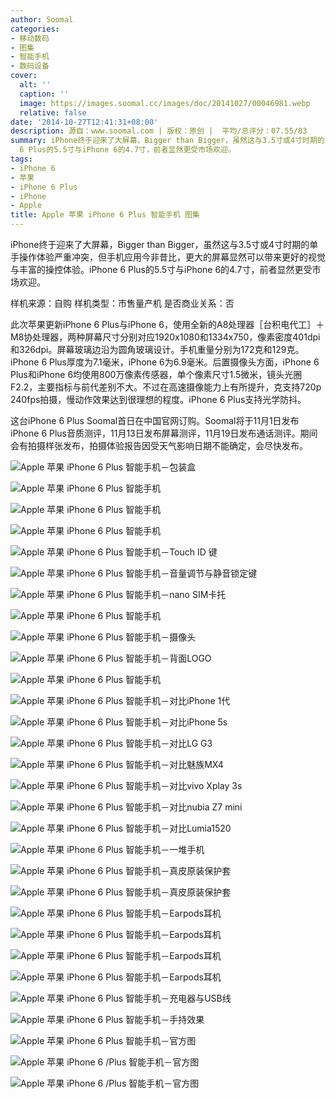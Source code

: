 ```yaml
---
author: Soomal
categories:
- 移动数码
- 图集
- 智能手机
- 数码设备
cover:
  alt: ''
  caption: ''
  image: https://images.soomal.cc/images/doc/20141027/00046981.webp
  relative: false
date: '2014-10-27T12:41:31+08:00'
description: 源自：www.soomal.com | 版权：原创 |  平均/总评分：07.55/83
summary: iPhone终于迎来了大屏幕，Bigger than Bigger，虽然这与3.5寸或4寸时期的单手操作体验严重冲突，但手机应用今非昔比，更大的屏幕显然可以带来更好的视觉与丰富的操控体验。iPhone
  6 Plus的5.5寸与iPhone 6的4.7寸，前者显然更受市场欢迎。
tags:
- iPhone 6
- 苹果
- iPhone 6 Plus
- iPhone
- Apple
title: Apple 苹果 iPhone 6 Plus 智能手机 图集
---
```


iPhone终于迎来了大屏幕，Bigger than Bigger，虽然这与3.5寸或4寸时期的单手操作体验严重冲突，但手机应用今非昔比，更大的屏幕显然可以带来更好的视觉与丰富的操控体验。iPhone 6 Plus的5.5寸与iPhone 6的4.7寸，前者显然更受市场欢迎。

样机来源：自购
样机类型：市售量产机
是否商业关系：否

此次苹果更新iPhone 6 Plus与iPhone 6，使用全新的A8处理器［台积电代工］＋M8协处理器，两种屏幕尺寸分别对应1920x1080和1334x750，像素密度401dpi和326dpi。屏幕玻璃边沿为圆角玻璃设计。手机重量分别为172克和129克。iPhone 6 Plus厚度为7.1毫米，iPhone 6为6.9毫米。后置摄像头方面，iPhone 6 Plus和iPhone 6均使用800万像素传感器，单个像素尺寸1.5微米，镜头光圈F2.2，主要指标与前代差别不大。不过在高速摄像能力上有所提升，克支持720p 240fps拍摄，慢动作效果达到很理想的程度。iPhone 6 Plus支持光学防抖。

这台iPhone 6 Plus Soomal首日在中国官网订购。Soomal将于11月1日发布iPhone 6 Plus音质测评，11月13日发布屏幕测评，11月19日发布通话测评。期间会有拍摄样张发布，拍摄体验报告因受天气影响日期不能确定，会尽快发布。

![Apple 苹果 iPhone 6 Plus 智能手机－包装盒](https://images.soomal.cc/images/doc/20141027/00046950.webp)




![Apple 苹果 iPhone 6 Plus 智能手机](https://images.soomal.cc/images/doc/20141027/00046951.webp)




![Apple 苹果 iPhone 6 Plus 智能手机](https://images.soomal.cc/images/doc/20141027/00046952.webp)




![Apple 苹果 iPhone 6 Plus 智能手机](https://images.soomal.cc/images/doc/20141027/00046953.webp)




![Apple 苹果 iPhone 6 Plus 智能手机－Touch ID 键](https://images.soomal.cc/images/doc/20141027/00046954.webp)




![Apple 苹果 iPhone 6 Plus 智能手机－音量调节与静音锁定键](https://images.soomal.cc/images/doc/20141027/00046955.webp)




![Apple 苹果 iPhone 6 Plus 智能手机－nano SIM卡托](https://images.soomal.cc/images/doc/20141027/00046956.webp)




![Apple 苹果 iPhone 6 Plus 智能手机](https://images.soomal.cc/images/doc/20141027/00046957.webp)




![Apple 苹果 iPhone 6 Plus 智能手机－摄像头](https://images.soomal.cc/images/doc/20141027/00046958.webp)




![Apple 苹果 iPhone 6 Plus 智能手机－背面LOGO](https://images.soomal.cc/images/doc/20141027/00046959.webp)




![Apple 苹果 iPhone 6 Plus 智能手机](https://images.soomal.cc/images/doc/20141027/00046960.webp)




![Apple 苹果 iPhone 6 Plus 智能手机－对比iPhone 1代](https://images.soomal.cc/images/doc/20141027/00046961.webp)




![Apple 苹果 iPhone 6 Plus 智能手机－对比iPhone 5s](https://images.soomal.cc/images/doc/20141027/00046962.webp)




![Apple 苹果 iPhone 6 Plus 智能手机－对比LG G3](https://images.soomal.cc/images/doc/20141027/00046963.webp)




![Apple 苹果 iPhone 6 Plus 智能手机－对比魅族MX4](https://images.soomal.cc/images/doc/20141027/00046964.webp)




![Apple 苹果 iPhone 6 Plus 智能手机－对比vivo Xplay 3s](https://images.soomal.cc/images/doc/20141027/00046965.webp)




![Apple 苹果 iPhone 6 Plus 智能手机－对比nubia Z7 mini](https://images.soomal.cc/images/doc/20141027/00046966.webp)




![Apple 苹果 iPhone 6 Plus 智能手机－对比Lumia1520](https://images.soomal.cc/images/doc/20141027/00046967.webp)




![Apple 苹果 iPhone 6 Plus 智能手机－一堆手机](https://images.soomal.cc/images/doc/20141027/00046968.webp)




![Apple 苹果 iPhone 6 Plus 智能手机－真皮原装保护套](https://images.soomal.cc/images/doc/20141027/00046969.webp)




![Apple 苹果 iPhone 6 Plus 智能手机－真皮原装保护套](https://images.soomal.cc/images/doc/20141027/00046970.webp)




![Apple 苹果 iPhone 6 Plus 智能手机－Earpods耳机](https://images.soomal.cc/images/doc/20141027/00046971.webp)




![Apple 苹果 iPhone 6 Plus 智能手机－Earpods耳机](https://images.soomal.cc/images/doc/20141027/00046972.webp)




![Apple 苹果 iPhone 6 Plus 智能手机－Earpods耳机](https://images.soomal.cc/images/doc/20141027/00046973.webp)




![Apple 苹果 iPhone 6 Plus 智能手机－Earpods耳机](https://images.soomal.cc/images/doc/20141027/00046974.webp)




![Apple 苹果 iPhone 6 Plus 智能手机－充电器与USB线](https://images.soomal.cc/images/doc/20141027/00046975.webp)




![Apple 苹果 iPhone 6 Plus 智能手机－手持效果](https://images.soomal.cc/images/doc/20141027/00046976.webp)




![Apple 苹果 iPhone 6 Plus 智能手机－官方图](https://images.soomal.cc/images/doc/20141027/00046977.webp)




![Apple 苹果 iPhone 6 /Plus 智能手机－官方图](https://images.soomal.cc/images/doc/20141027/00046978.webp)




![Apple 苹果 iPhone 6 /Plus 智能手机－官方图](https://images.soomal.cc/images/doc/20141027/00046979.webp)